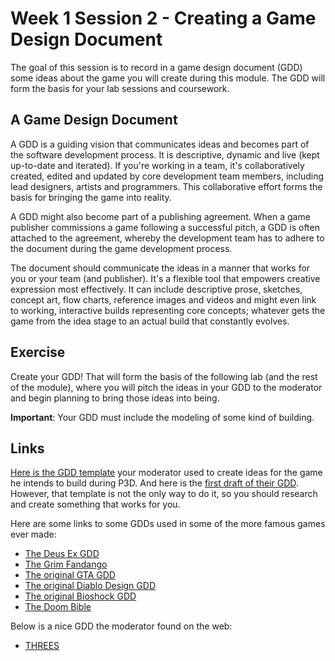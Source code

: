 # Week 1 Session 2 - Creating a Game Design Document

The goal of this session is to record in a game design document (GDD) some ideas about the game you will create during this module. The GDD will form the basis for your lab sessions and coursework.

## A Game Design Document

A GDD is a guiding vision that communicates ideas and becomes part of the software development process. It is descriptive, dynamic and live (kept up-to-date and iterated). If you're working in a team, it's collaboratively created, edited and updated by core development team members, including lead designers, artists and programmers. This collaborative effort forms the basis for bringing the game into reality.

A GDD might also become part of a publishing agreement. When a game publisher commissions a game following a successful pitch, a GDD is often attached to the agreement, whereby the development team has to adhere to the document during the game development process.

The document should communicate the ideas in a manner that works for you or your team (and publisher). It's a flexible tool that empowers creative expression most effectively. It can include descriptive prose, sketches, concept art, flow charts, reference images and videos and might even link to working, interactive builds representing core concepts; whatever gets the game from the idea stage to an actual build that constantly evolves.

## Exercise

Create your GDD! That will form the basis of the following lab (and the rest of the module), where you will pitch the ideas in your GDD to the moderator and begin planning to bring those ideas into being.

**Important**: Your GDD must include the modeling of some kind of building.

## Links

[Here is the GDD template](./docs/GameDesignDocumentTemplate.md) your moderator used to create ideas for the game he intends to build during P3D. And here is the [first draft of their GDD](./docs/GameDesignDocument.md). However, that template is not the only way to do it, so you should research and create something that works for you.

Here are some links to some GDDs used in some of the more famous games ever made:

- [The Deus Ex GDD](https://www.gamedeveloper.com/design/annotated-version-of-an-original-i-deus-ex-i-design-doc-surfaces)
- [The Grim Fandango](https://grimfandango.network/downloads/puzzle-document)
- [The original GTA GDD](http://gamedevs.org/uploads/grand-theft-auto.pdf)
- [The original Diablo Design GDD](http://www.graybeardgames.com/download/diablo_pitch.pdf)
- [The original Bioshock GDD](https://www.systemshock.org/index.php?PHPSESSID=io2jo027f3navm7heujtng53a5;topic=2121.msg21031#msg21031)
- [The Doom Bible](http://5years.doomworld.com/doombible/doombible.pdf)

Below is a nice GDD the moderator found on the web:

- [THREES](https://asherv.com/threes/threemails/)
